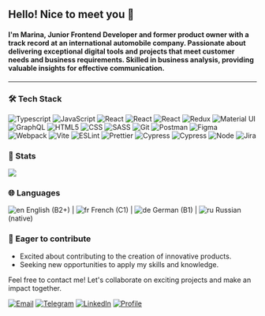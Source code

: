 ## Hello! Nice to meet you 👋

#### I'm Marina, Junior Frontend Developer and former product owner with a track record at an international automobile company. Passionate about delivering exceptional digital tools and projects that meet customer needs and business requirements. Skilled in business analysis, providing valuable insights for effective communication.
---

### :hammer_and_wrench: Tech Stack

![Typescript](https://img.shields.io/badge/TypeScript-007ACC?logo=typescript&logoColor=white)
![JavaScript](https://img.shields.io/badge/JavaScript-F7DF1E?logo=javascript&logoColor=white)
![React](https://img.shields.io/badge/React-61DAFB?logo=react&logoColor=white)
![React](https://img.shields.io/badge/React%20Native-61DAFB?logo=react&logoColor=white)
![React](https://img.shields.io/badge/Angular-de3641?logo=angular&logoColor=white)
![Redux](https://img.shields.io/badge/Redux-764abc?logo=redux&logoColor=white)
![Material UI](https://img.shields.io/badge/Material%20UI-007FFF?logo=mui&logoColor=white)
![GraphQL](https://img.shields.io/badge/GraphQl-E10098?logo=graphql&logoColor=white)
![HTML5](https://img.shields.io/badge/HTML5-E34F26?logo=html5&logoColor=white)
![CSS](https://img.shields.io/badge/CSS3-1572B6?logo=css3&logoColor=white)
![SASS](https://img.shields.io/badge/Sass-CC6699?logo=sass&logoColor=white)
![Git](https://img.shields.io/badge/GIT-E44C30?logo=git&logoColor=white)
![Postman](https://img.shields.io/badge/Postman-FF6C37?logo=Postman&logoColor=white)
![Figma](https://img.shields.io/badge/Figma-F24E1E?logo=figma&logoColor=white)
![Webpack](https://img.shields.io/badge/Webpack-8DD6F9?logo=Webpack&logoColor=white)
![Vite](https://img.shields.io/badge/Vite-B73BFE?logo=vite&logoColor=white)
![ESLint](https://img.shields.io/badge/ESlint-3A33D1?logo=eslint&logoColor=white)
![Prettier](https://img.shields.io/badge/Prettier-1A2b34?logo=prettier&logoColor=white)
![Cypress](https://img.shields.io/badge/Cypress-17202C?logo=cypress&logoColor=white)
![Cypress](https://img.shields.io/badge/Vitest-17202C?logo=vitest&logoColor=white)
![Node](https://img.shields.io/badge/Node.js%20(basics)-339933?logo=nodedotjs&logoColor=white)
![Jira](https://img.shields.io/badge/Jira-0052CC?logo=Jira&logoColor=white)

### :ledger: Stats

![](https://github-profile-summary-cards.vercel.app/api/cards/profile-details?username=MarinaKovel&theme=github)

### :globe_with_meridians: Languages
![en](https://raw.githubusercontent.com/stevenrskelton/flag-icon/master/png/16/country-4x3/gb.png) English (B2+)  |  ![fr](https://raw.githubusercontent.com/stevenrskelton/flag-icon/master/png/16/country-4x3/fr.png) French (C1)  |  ![de](https://raw.githubusercontent.com/stevenrskelton/flag-icon/master/png/16/country-4x3/de.png) German (B1)  |  ![ru](https://raw.githubusercontent.com/stevenrskelton/flag-icon/master/png/16/country-4x3/ru.png) Russian (native)

### 🚀 Eager to contribute

- Excited about contributing to the creation of innovative products.
- Seeking new opportunities to apply my skills and knowledge.

Feel free to contact me! Let's collaborate on exciting projects and make an impact together.


[![Email](https://img.shields.io/badge/Gmail-6ac2ec?style=for-the-badge&logo=gmail&logoColor=white)](mailto:waveee@gmail.com)
[![Telegram](https://img.shields.io/badge/Telegram-2CA5E0?style=for-the-badge&logo=telegram&logoColor=white)](https://t.me/Marina_Kovel)
[![LinkedIn](https://img.shields.io/badge/LinkedIn-0077B5?style=for-the-badge&logo=linkedin&logoColor=white)](https://www.linkedin.com/in/marina-kovel/)
[![Profile](https://img.shields.io/badge/Website-016599?style=for-the-badge&logo=About.me&logoColor=white)](https://marinakovel.github.io/cv/)
